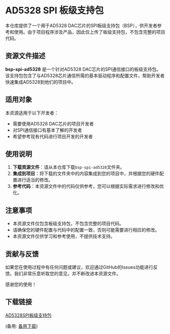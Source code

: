 # AD5328 SPI 板级支持包

本仓库提供了一个用于AD5328 DAC芯片的SPI板级支持包（BSP），供开发者参考和使用。由于项目程序涉及产品，因此仅上传了板级支持包，不包含完整的项目代码。

## 资源文件描述

**bsp-spi-ad5328** 是一个针对AD5328 DAC芯片的SPI通信接口的板级支持包。该支持包包含了与AD5328芯片通信所需的基本驱动程序和配置文件，帮助开发者快速集成AD5328到他们的项目中。

## 适用对象

本资源适用于以下开发者：
- 需要使用AD5328 DAC芯片的项目开发者
- 对SPI通信接口有基本了解的开发者
- 希望参考现有代码进行项目开发的开发者

## 使用说明

1. **下载资源文件**：请从本仓库下载`bsp-spi-ad5328`文件夹。
2. **集成到项目**：将下载的文件夹中的内容集成到您的项目中，并根据您的硬件配置进行适当的修改。
3. **参考代码**：本资源文件中的代码仅供参考，您可以根据实际需求进行修改和优化。

## 注意事项

- 本资源文件仅包含板级支持包，不包含完整的项目代码。
- 请确保您的硬件配置与代码中的配置一致，否则可能需要进行相应的修改。
- 本资源文件仅供学习和参考使用，不提供技术支持。

## 贡献与反馈

如果您在使用过程中有任何问题或建议，欢迎通过GitHub的Issues功能进行反馈。我们非常乐意听取您的意见，并不断改进本资源文件。

感谢您的使用！

## 下载链接
[AD5328SPI板级支持包](https://pan.quark.cn/s/333e07b00a93) 

(备用: [备用下载](https://pan.baidu.com/s/1I61pRLbr2tZZOzueaNd8gQ?pwd=1234))
